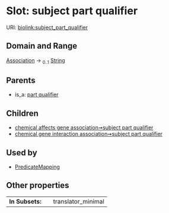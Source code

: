 
# Slot: subject part qualifier




URI: [biolink:subject_part_qualifier](https://w3id.org/biolink/vocab/subject_part_qualifier)


## Domain and Range

[Association](Association.md) &#8594;  <sub>0..1</sub> [String](types/String.md)

## Parents

 *  is_a: [part qualifier](part_qualifier.md)

## Children

 *  [chemical affects gene association➞subject part qualifier](chemical_affects_gene_association_subject_part_qualifier.md)
 *  [chemical gene interaction association➞subject part qualifier](chemical_gene_interaction_association_subject_part_qualifier.md)

## Used by

 * [PredicateMapping](PredicateMapping.md)

## Other properties

|  |  |  |
| --- | --- | --- |
| **In Subsets:** | | translator_minimal |


